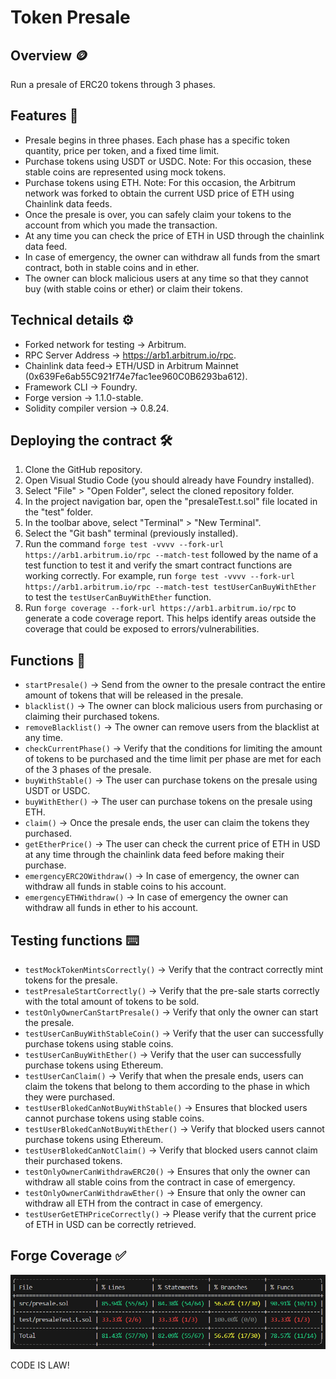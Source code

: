 # Token Presale
## Overview 🪙
Run a presale of ERC20 tokens through 3 phases.
## Features 📃
* Presale begins in three phases. Each phase has a specific token quantity, price per token, and a fixed time limit.
* Purchase tokens using USDT or USDC. Note: For this occasion, these stable coins are represented using mock tokens.
* Purchase tokens using ETH. Note: For this occasion, the Arbitrum network was forked to obtain the current USD price of ETH using Chainlink data feeds.
* Once the presale is over, you can safely claim your tokens to the account from which you made the transaction.
* At any time you can check the price of ETH in USD through the chainlink data feed.
* In case of emergency, the owner can withdraw all funds from the smart contract, both in stable coins and in ether.
* The owner can block malicious users at any time so that they cannot buy (with stable coins or ether) or claim their tokens.
## Technical details ⚙️
* Forked network for testing -> Arbitrum.
* RPC Server Address -> https://arb1.arbitrum.io/rpc.
* Chainlink data feed-> ETH/USD in Arbitrum Mainnet (0x639Fe6ab55C921f74e7fac1ee960C0B6293ba612).
* Framework CLI -> Foundry.
* Forge version -> 1.1.0-stable.
* Solidity compiler version -> 0.8.24.
## Deploying the contract 🛠️
1. Clone the GitHub repository.
2. Open Visual Studio Code (you should already have Foundry installed).
3. Select "File" > "Open Folder", select the cloned repository folder.
4. In the project navigation bar, open the "presaleTest.t.sol" file located in the "test" folder.
5. In the toolbar above, select "Terminal" > "New Terminal".
6. Select the "Git bash" terminal (previously installed).
7. Run the command `forge test -vvvv --fork-url https://arb1.arbitrum.io/rpc --match-test` followed by the name of a test function to test it and verify the smart contract functions are working correctly. For example, run `forge test -vvvv --fork-url https://arb1.arbitrum.io/rpc --match-test testUserCanBuyWithEther` to test the `testUserCanBuyWithEther` function.
8. Run `forge coverage --fork-url https://arb1.arbitrum.io/rpc` to generate a code coverage report. This helps identify areas outside the coverage that could be exposed to errors/vulnerabilities.
## Functions 📌
* `startPresale()` -> Send from the owner to the presale contract the entire amount of tokens that will be released in the presale.
* `blacklist()` -> The owner can block malicious users from purchasing or claiming their purchased tokens.
* `removeBlacklist()` -> The owner can remove users from the blacklist at any time.
* `checkCurrentPhase()` -> Verify that the conditions for limiting the amount of tokens to be purchased and the time limit per phase are met for each of the 3 phases of the presale.
* `buyWithStable()` -> The user can purchase tokens on the presale using USDT or USDC.
* `buyWithEther()` -> The user can purchase tokens on the presale using ETH.
* `claim()` -> Once the presale ends, the user can claim the tokens they purchased.
* `getEtherPrice()` -> The user can check the current price of ETH in USD at any time through the chainlink data feed before making their purchase.
* `emergencyERC2OWithdraw()` -> In case of emergency, the owner can withdraw all funds in stable coins to his account.
* `emergencyETHWithdraw()` -> In case of emergency the owner can withdraw all funds in ether to his account.

## Testing functions ⌨️
* `testMockTokenMintsCorrectly()` -> Verify that the contract correctly mint tokens for the presale.
* `testPresaleStartCorrectly()` -> Verify that the pre-sale starts correctly with the total amount of tokens to be sold.
* `testOnlyOwnerCanStartPresale()` -> Verify that only the owner can start the presale.
* `testUserCanBuyWithStableCoin()` -> Verify that the user can successfully purchase tokens using stable coins.
* `testUserCanBuyWithEther()` -> Verify that the user can successfully purchase tokens using Ethereum.
* `testUserCanClaim()` -> Verify that when the presale ends, users can claim the tokens that belong to them according to the phase in which they were purchased.
* `testUserBlokedCanNotBuyWithStable()` -> Ensures that blocked users cannot purchase tokens using stable coins.
* `testUserBlokedCanNotBuyWithEther()` -> Verify that blocked users cannot purchase tokens using Ethereum.
* `testUserBlokedCanNotClaim()` -> Verify that blocked users cannot claim their purchased tokens.
* `testOnlyOwnerCanWithdrawERC20()` -> Ensures that only the owner can withdraw all stable coins from the contract in case of emergency.
* `testOnlyOwnerCanWithdrawEther()` -> Ensure that only the owner can withdraw all ETH from the contract in case of emergency.
* `testUserGetETHPriceCorrectly()` -> Please verify that the current price of ETH in USD can be correctly retrieved.
## Forge Coverage ✅
![Forge Coverage](images/forgeCoverage.png)  

CODE IS LAW!
